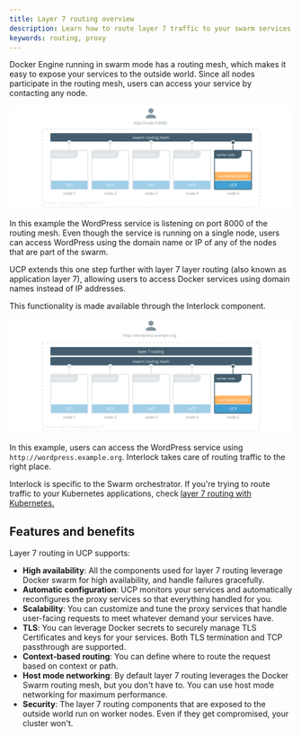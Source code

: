 ```yaml
---
title: Layer 7 routing overview
description: Learn how to route layer 7 traffic to your swarm services
keywords: routing, proxy
---
```


Docker Engine running in swarm mode has a routing mesh, which makes it easy
to expose your services to the outside world. Since all nodes participate
in the routing mesh, users can access your service by contacting any node.

![swarm routing mess](../images/interlock-overview-1.svg)

In this example the WordPress service is listening on port 8000 of the routing
mesh. Even though the service is running on a single node, users can access
WordPress using the domain name or IP of any of the nodes that are part of
the swarm.

UCP extends this one step further with layer 7 layer routing (also known as
application layer 7), allowing users to access Docker services using domain names
instead of IP addresses.

This functionality is made available through the Interlock component.

![layer 7 routing](../images/interlock-overview-2.svg)

In this example, users can access the WordPress service using
`http://wordpress.example.org`. Interlock takes care of routing traffic to
the right place.

Interlock is specific to the Swarm orchestrator. If you're trying to route
traffic to your Kubernetes applications, check
[layer 7 routing with Kubernetes.](../kubernetes/layer-7-routing.md)

## Features and benefits

Layer 7 routing in UCP supports:

* **High availability**: All the components used for layer 7 routing leverage
Docker swarm for high availability, and handle failures gracefully.
* **Automatic configuration**: UCP monitors your services and automatically
reconfigures the proxy services so that everything handled for you.
* **Scalability**: You can customize and tune the proxy services that handle
user-facing requests to meet whatever demand your services have.
* **TLS**: You can leverage Docker secrets to securely manage TLS Certificates
and keys for your services. Both TLS termination and TCP passthrough are supported.
* **Context-based routing**: You can define where to route the request based on
context or path.
* **Host mode networking**: By default layer 7 routing leverages the Docker Swarm
routing mesh, but you don't have to. You can use host mode networking for maximum
performance.
* **Security**: The layer 7 routing components that are exposed to the outside
world run on worker nodes. Even if they get compromised, your cluster won't.
